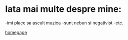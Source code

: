 # Iata mai multe despre mine:

-imi place sa ascult muzica
-sunt nebun si negativist
-etc.

[homepage](/index.md)

